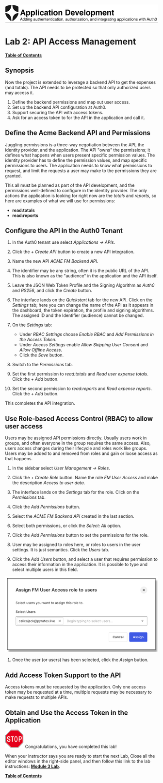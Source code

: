![Lab Banner](./.assets/images/application-development-banner.png)

# Lab 2: API Access Management

[**Table of Contents**](./appdev-workspace.md)

## Synopsis

Now the project is extended to leverage a backend API to get the expenses (and totals).
The API needs to be protected so that only authorized users may access it.

1. Define the backend permissions and map out user access.
1. Set up the backend API configuration at Auth0.
1. Support securing the API with access tokens.
1. Ask for an access token to for the API in the application and call it.

## Define the Acme Backend API and Permissions

Juggling permissions is a three-way negotiation between the API, the identity provider, and
the application.
The API "owns" the permissions; it defines what happens when users present specific permission values.
The identity provider has to define the permission values, and map specific permissions to users.
The application needs to know what permissions to request, and limit the requests a user may make
to the permissions they are granted.

This all must be planned as part of the API development, and the permissions well-defined to configure in the
identity provider.
The only actions the application is looking for right now are the *totals* and *reports*, so here are examples of what we will use for permissions:

* **read:totals**
* **read:reports**

## Configure the API in the Auth0 Tenant

1. In the Auth0 tenant use select *Applications &rarr; APIs*.

1. Click the *+ Create API* button to create a new API integration.

1. Name the new API *ACME FM Backend API*.

1. The identifier may be any string, often it is the public URL of the API.
This is also known as the "audience" in the application and the API itself.

1. Leave the JSON Web Token Profile and the Signing Algorithm as *Auth0* and *RS256*, and
click the *Create* button.

1. The interface lands on the *Quickstart* tab for the new API.
Click on the *Settings* tab; here you can change the name of the API as it appears in the dashboard, the token
expiration, the profile and signing algorithms.
The assigned ID and the Identifier (audience) cannot be changed.

1. On the *Settings* tab:
    * Under *RBAC Settings* choose *Enable RBAC* and *Add Permissions in the Access Token*.
    * Under *Access Settings* enable *Allow Skipping User Consent* and *Allow Offline Access*.
    * Click the *Save* button.

1. Switch to the *Permissions* tab.

1. Set the first permission to *read:totals* and *Read user expense totals*.
Click the *+ Add* button.

1. Set the second permission to *read:reports* and *Read expense reports*.
Click the *+ Add* button.

This completes the API integration.

## Use Role-based Access Control (RBAC) to allow user access

Users may be assigned API permissions directly.
Usually users work in groups, and often everyone in the group requires the same access.
Also, users access changes during their lifecycle and roles work like groups.
Users may be added to and removed from roles and gain or loose access as that happens.

1. In the sidebar select *User Management &rarr; Roles*.

1. Click the *+ Create Role* button.
Name the role *FM User Access* and make the description *Access to user data*.

1. The interface lands on the *Settings* tab for the role.
Click on the *Permissions* tab.

1. Click the *Add Permissions* button.

1. Select the *ACME FM Backend API* created in the last section.

1. Select both permissions, or click the *Select: All* option.

1. Click the *Add Permissions* button to set the permissions for the role.

1. User may be assigned to roles here, or roles to users in the user settings.
It is just semantics.
Click the *Users* tab.

1. Click the *Add Users* button, and select a user that requires permission to access their
information in the application.
It is possible to type and select multiple users in this field.

<div style="text-align: center"><img src="./.assets/images/auth0-assign-users-to-roles.png" /></div>

1. Once the user (or users) has been selected, click the *Assign* button.

## Add Access Token Support to the API

Access tokens must be requested by the application.
Only one access token may be requested at a time, multiple requests may be necessary to make requests
to multiple APIs.



## Obtain and Use the Access Token in the Application

![Stop](./.assets/images/stop.png)
Congratulations, you have completed this lab!

When your instructor says you are ready to start the next Lab,
Close all the editor windows in the right-side panel, and then follow this
link to the lab instructions: [**Module 3 Lab**](./module03-instructions.md).

[**Table of Contents**](./appdev-workspace.md)
